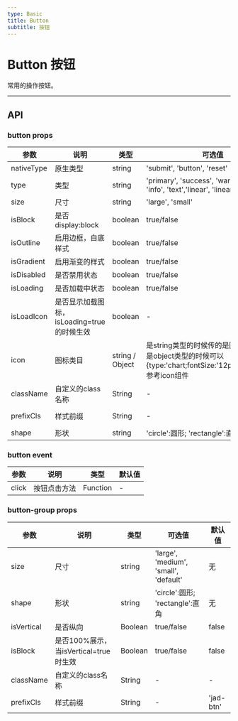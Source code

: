 ```yaml
---
type: Basic
title: Button
subtitle: 按钮
---
```

# Button 按钮
常用的操作按钮。



---

## API

### button props

| 参数      | 说明         | 类型   | 可选值   | 默认值 |
|-----------|------------|--------|----|--------|
|nativeType | 原生类型 | string |'submit', 'button', 'reset'  | 'button'     |
| type  | 类型 |string |'primary', 'success', 'warning', 'error', 'info', 'text','linear', 'linear-red', 'dash'| 无     |
| size | 尺寸 | string |'large', 'small'  | 无 |
| isBlock | 是否display:block | boolean |true/false  | false |
| isOutline | 启用边框，白底样式 | boolean |true/false  | false |
| isGradient | 启用渐变的样式 | boolean |true/false  | false |
| isDisabled | 是否禁用状态 | boolean |true/false  | false |
| isLoading | 是否加载中状态 | boolean |true/false  | false |
| isLoadIcon | 是否显示加载图标，isLoading=true的时候生效 | boolean |-  | true |
| icon | 图标类目 | string / Object | 是string类型的时候传的是图标的type；是object类型的时候可以{type:'chart;fontSize:'12px';color:'#fff';} 参考icon组件  | - |
|className|自定义的class名称 |String | - | - |
|prefixCls | 样式前缀 | String |-|'jad-btn' |
| shape | 形状 | string |'circle':圆形; 'rectangle':直角 | 无 |

### button event
| 参数      | 说明         | 类型   |默认值 |
|-----------|------------|--------|----|
|click| 按钮点击方法| Function|-|

### button-group props

| 参数      | 说明         | 类型   | 可选值   | 默认值 |
|-----------|------------|--------|----|--------|
| size | 尺寸 | string |'large', 'medium', 'small', 'default'  | 无 |
| shape | 形状 | string |'circle':圆形; 'rectangle':直角 | 无 |
| isVertical | 是否纵向 | Boolean |true/false  | false |
| isBlock | 是否100%展示，当isVertical=true时生效 | Boolean |true/false  | false |
|className|自定义的class名称 |String | - | - |
|prefixCls | 样式前缀 | String | - |'jad-btn' |
